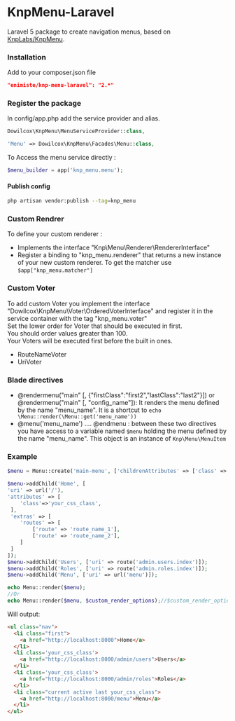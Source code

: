 KnpMenu-Laravel
============
Laravel 5 package to create navigation menus, based on [KnpLabs/KnpMenu](https://github.com/KnpLabs/KnpMenu).

### Installation
Add to your composer.json file
```json
"enimiste/knp-menu-laravel": "2.*"
```

### Register the package

In config/app.php add the service provider and alias.

```php
Dowilcox\KnpMenu\MenuServiceProvider::class,
```

```php
'Menu' => Dowilcox\KnpMenu\Facades\Menu::class,
```

To Access the menu service directly :
```php
$menu_builder = app('knp_menu.menu');
```

#### Publish config
```bash
php artisan vendor:publish --tag=knp_menu
```

### Custom Rendrer
To define your custom renderer :  
- Implements the interface "Knp\Menu\Renderer\RendererInterface"
- Register a binding to "knp_menu.renderer" that returns a new instance of your new custom renderer. To get the matcher use `$app["knp_menu.matcher"]`  

### Custom Voter
To add custom Voter you implement the interface "Dowilcox\KnpMenu\Voter\OrderedVoterInterface" and register it in the service container with the tag "knp_menu.voter"  
Set the lower order for Voter that should be executed in first.  
You should order values greater than 100.  
Your Voters will be executed first before the built in ones.  
- RouteNameVoter
- UriVoter

### Blade directives
- @rendermenu("main" [, {"firstClass":"first2","lastClass":"last2"}]) or @rendermenu("main" [, "config_name"]): It renders the menu defined by the name "menu_name". It is a shortcut to `echo \Menu::render(\Menu::get('menu_name'))`
- @menu('menu_name') .... @endmenu : between these two directives you have access to a variable named `$menu` holding the menu defined by the name "menu_name". This object is an instance of `Knp\Menu\MenuItem`

### Example

```php
$menu = Menu::create('main-menu', ['childrenAttributes' => ['class' => 'nav']]);

$menu->addChild('Home', [
'uri' => url('/'),
'attributes' => [
    'class'=>'your_css_class',
 ],
 'extras' => [
    'routes' => [
        ['route' => 'route_name_1'],
        ['route' => 'route_name_2'],
    ]
 ]
]);
$menu->addChild('Users', ['uri' => route('admin.users.index')]);
$menu->addChild('Roles', ['uri' => route('admin.roles.index')]);
$menu->addChild('Menu', ['uri' => url('menu')]);

echo Menu::render($menu);
//Or
echo Menu::render($menu, $custom_render_options);//$custom_render_options is an array
```

Will output:
```html
<ul class="nav">
  <li class="first">
    <a href="http://localhost:8000">Home</a>
  </li>
  <li class='your_css_class'>
    <a href="http://localhost:8000/admin/users">Users</a>
  </li>
  <li class='your_css_class'>
    <a href="http://localhost:8000/admin/roles">Roles</a>
  </li>
  <li class="current active last your_css_class">
    <a href="http://localhost:8000/menu">Menu</a>
  </li>
</ul>
```
